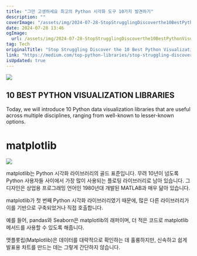 ```yaml
---
title: "그만 고생하세요 최고의 Python 시각화 도구 10가지 발견하기"
description: ""
coverImage: "/assets/img/2024-07-28-StopStrugglingDiscoverthe10BestPythonVisualizationTools_0.png"
date: 2024-07-28 13:46
ogImage: 
  url: /assets/img/2024-07-28-StopStrugglingDiscoverthe10BestPythonVisualizationTools_0.png
tag: Tech
originalTitle: "Stop Struggling Discover the 10 Best Python Visualization Tools"
link: "https://medium.com/top-python-libraries/stop-struggling-discover-the-10-best-python-visualization-tools-06ea459b53b4"
isUpdated: true
---
```





<img src="/assets/img/2024-07-28-StopStrugglingDiscoverthe10BestPythonVisualizationTools_0.png" />

## 10 BEST PYTHON VISUALIZATION LIBRARIES

Today, we will introduce 10 Python data visualization libraries that are useful across multiple disciplines, ranging from well-known to lesser-known options.

# matplotlib

<div class="content-ad"></div>


<img src="/assets/img/2024-07-28-StopStrugglingDiscoverthe10BestPythonVisualizationTools_1.png" />

matplotlib는 Python 시각화 라이브러리의 골드 표준입니다. 무려 10년이 넘도록 Python 사용자들 사이에서 가장 많이 사용되는 플로팅 라이브러리로 남아 있습니다. 그 디자인은 상업용 프로그래밍 언어인 1980년대 개발된 MATLAB과 매우 닮아 있습니다.

matplotlib가 첫 번째 Python 시각화 라이브러리였기 때문에, 많은 다른 라이브러리가 이를 기반으로 구축되었거나 직접 호출합니다.

예를 들어, pandas와 Seaborn은 matplotlib의 래퍼이며, 더 적은 코드로 matplotlib 메서드를 사용할 수 있도록 해줍니다.


<div class="content-ad"></div>

맷플롯립(Matplotlib)은 데이터를 대략적으로 확인하는 데 훌륭하지만, 신속하고 쉽게 발표용 차트를 만드는 데는 그렇게 간단하지 않습니다.